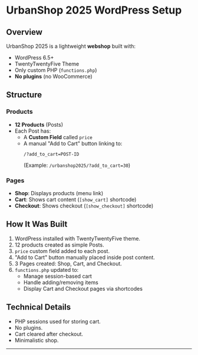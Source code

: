 # UrbanShop 2025 WordPress Setup

## Overview
UrbanShop 2025 is a lightweight **webshop** built with:
- WordPress 6.5+
- TwentyTwentyFive Theme
- Only custom PHP (`functions.php`)
- **No plugins** (no WooCommerce)

## Structure

### Products
- **12 Products** (Posts)
- Each Post has:
  - A **Custom Field** called `price`
  - A manual "Add to Cart" button linking to:
    ```
    /?add_to_cart=POST-ID
    ```
    (Example: `/urbanshop2025/?add_to_cart=30`)

### Pages
- **Shop**: Displays products (menu link)
- **Cart**: Shows cart content (`[show_cart]` shortcode)
- **Checkout**: Shows checkout (`[show_checkout]` shortcode)

##  How It Was Built
1. WordPress installed with TwentyTwentyFive theme.
2. 12 products created as simple Posts.
3. `price` custom field added to each post.
4. "Add to Cart" button manually placed inside post content.
5. 3 Pages created: Shop, Cart, and Checkout.
6. `functions.php` updated to:
   - Manage session-based cart
   - Handle adding/removing items
   - Display Cart and Checkout pages via shortcodes

## Technical Details
- PHP sessions used for storing cart.
- No plugins.
- Cart cleared after checkout.
- Minimalistic shop. 

---

